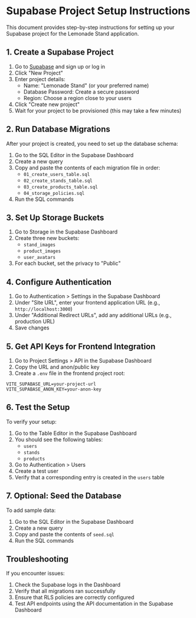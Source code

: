 # Supabase Project Setup Instructions

This document provides step-by-step instructions for setting up your Supabase project for the Lemonade Stand application.

## 1. Create a Supabase Project

1. Go to [Supabase](https://supabase.com/) and sign up or log in
2. Click "New Project"
3. Enter project details:
   - Name: "Lemonade Stand" (or your preferred name)
   - Database Password: Create a secure password
   - Region: Choose a region close to your users
4. Click "Create new project"
5. Wait for your project to be provisioned (this may take a few minutes)

## 2. Run Database Migrations

After your project is created, you need to set up the database schema:

1. Go to the SQL Editor in the Supabase Dashboard
2. Create a new query
3. Copy and paste the contents of each migration file in order:
   - `01_create_users_table.sql`
   - `02_create_stands_table.sql`
   - `03_create_products_table.sql`
   - `04_storage_policies.sql`
4. Run the SQL commands

## 3. Set Up Storage Buckets

1. Go to Storage in the Supabase Dashboard
2. Create three new buckets:
   - `stand_images`
   - `product_images`
   - `user_avatars`
3. For each bucket, set the privacy to "Public"

## 4. Configure Authentication

1. Go to Authentication > Settings in the Supabase Dashboard
2. Under "Site URL", enter your frontend application URL (e.g., `http://localhost:3000`)
3. Under "Additional Redirect URLs", add any additional URLs (e.g., production URL)
4. Save changes

## 5. Get API Keys for Frontend Integration

1. Go to Project Settings > API in the Supabase Dashboard
2. Copy the URL and anon/public key
3. Create a `.env` file in the frontend project root:

```
VITE_SUPABASE_URL=your-project-url
VITE_SUPABASE_ANON_KEY=your-anon-key
```

## 6. Test the Setup

To verify your setup:

1. Go to the Table Editor in the Supabase Dashboard
2. You should see the following tables:
   - `users`
   - `stands`
   - `products`
3. Go to Authentication > Users
4. Create a test user
5. Verify that a corresponding entry is created in the `users` table

## 7. Optional: Seed the Database

To add sample data:

1. Go to the SQL Editor in the Supabase Dashboard
2. Create a new query
3. Copy and paste the contents of `seed.sql`
4. Run the SQL commands

## Troubleshooting

If you encounter issues:

1. Check the Supabase logs in the Dashboard
2. Verify that all migrations ran successfully
3. Ensure that RLS policies are correctly configured
4. Test API endpoints using the API documentation in the Supabase Dashboard
